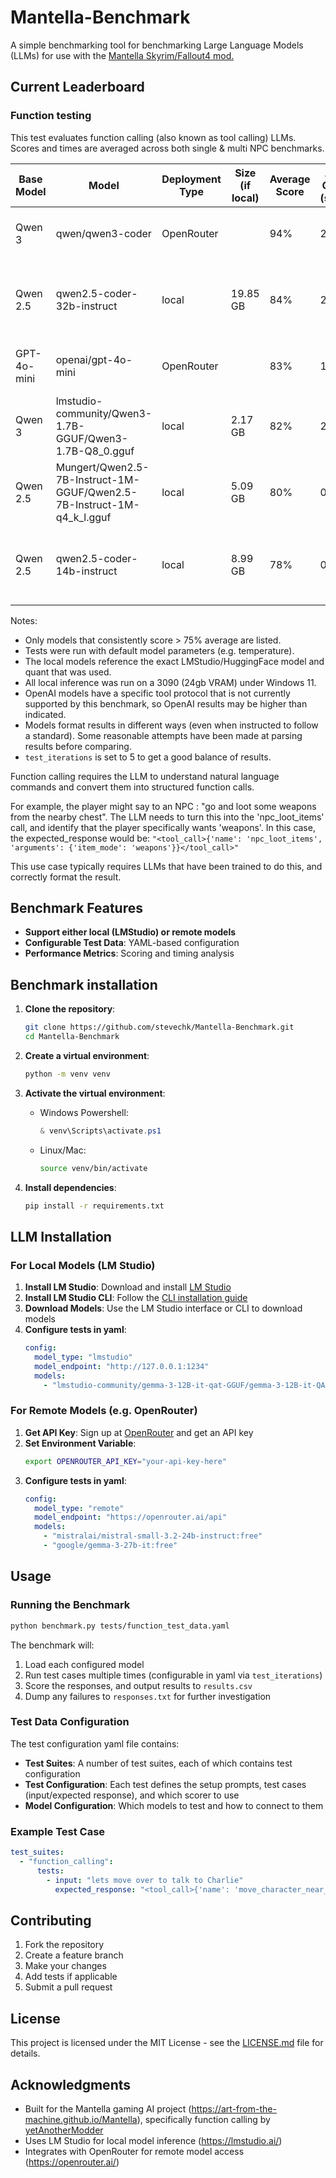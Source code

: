 # Mantella-Benchmark
A simple benchmarking tool for benchmarking Large Language Models (LLMs) for use with the [Mantella Skyrim/Fallout4 mod.](https://art-from-the-machine.github.io/Mantella/)


## Current Leaderboard

### Function testing
This test evaluates function calling (also known as tool calling) LLMs. Scores and times are averaged across both single & multi NPC benchmarks.

| Base Model  | Model                                                                  | Deployment Type | Size (if local) | Average Score | Average Call Time (seconds) | Cost         | Comments                                                                                    |
| ----------- | ---------------------------------------------------------------------- | --------------- | --------------- | ------------- | --------------------------- | ------------ | ------------------------------------------------------------------------------------------- |
| Qwen 3      | qwen/qwen3-coder                                                       | OpenRouter      |                 | 94%           | 2.5                         | $1.50+ pm    | Best performance, but relatively slow and fairly expensive                                  |
| Qwen 2.5    | qwen2.5-coder-32b-instruct                                             | local           | 19.85 GB        | 84%           | 2.47                        | Free (local) | Best performing local model, but slow and at 20 GB its too large for most normal gaming PCs |
| GPT-4o-mini | openai/gpt-4o-mini                                                     | OpenRouter      |                 | 83%           | 1.45                        | $0.75 pm     | Good all-rounder if you dont have enough VRAM to run a local model                          |
| Qwen 3      | lmstudio-community/Qwen3-1.7B-GGUF/Qwen3-1.7B-Q8_0.gguf                | local           | 2.17 GB         | 82%           | 2.475                       | Free (local) | Excellent performer, especially for the size. Can likely run on most PCs                    |
| Qwen 2.5    | Mungert/Qwen2.5-7B-Instruct-1M-GGUF/Qwen2.5-7B-Instruct-1M-q4_k_l.gguf | local           | 5.09 GB         | 80%           | 0.625                       | Free (local) | Fast local model. Good all-rounder                                                          |
| Qwen 2.5    | qwen2.5-coder-14b-instruct                                             | local           | 8.99 GB         | 78%           | 0.99                        | Free (local) | Mungert/Qwen2.5-7B-Instruct-1M-GGUF is faster, higher performing and uses less VRAM         |

Notes:
- Only models that consistently score > 75% average are listed.
- Tests were run with default model parameters (e.g. temperature).
- The local models reference the exact LMStudio/HuggingFace model and quant that was used.
- All local inference was run on a 3090 (24gb VRAM) under Windows 11. 
- OpenAI models have a specific tool protocol that is not currently supported by this benchmark, so OpenAI results may be higher than indicated.
- Models format results in different ways (even when instructed to follow a standard). Some reasonable attempts have been made at parsing results before comparing.
- `test_iterations` is set to 5 to get a good balance of results.

Function calling requires the LLM to understand natural language commands and convert them into structured function calls.

For example, the player might say to an NPC : "go and loot some weapons from the nearby chest". The LLM needs to turn this into the 'npc_loot_items' call, and identify that the player specifically wants 'weapons'. In this case, the expected_response would be: `"<tool_call>{'name': 'npc_loot_items', 'arguments': {'item_mode': 'weapons'}}</tool_call>"`

This use case typically requires LLMs that have been trained to do this, and correctly format the result.

## Benchmark Features
- **Support either local (LMStudio) or remote models**
- **Configurable Test Data**: YAML-based configuration
- **Performance Metrics**: Scoring and timing analysis

## Benchmark installation

1. **Clone the repository**:
   ```bash
   git clone https://github.com/stevechk/Mantella-Benchmark.git
   cd Mantella-Benchmark
   ```

2. **Create a virtual environment**:
   ```bash
   python -m venv venv
   ```

3. **Activate the virtual environment**:
   - Windows Powershell:
     ```powershell
     & venv\Scripts\activate.ps1
     ```
   - Linux/Mac:
     ```bash
     source venv/bin/activate
     ```

4. **Install dependencies**:
   ```bash
   pip install -r requirements.txt
   ```

## LLM Installation

### For Local Models (LM Studio)

1. **Install LM Studio**: Download and install [LM Studio](https://lmstudio.ai/)
2. **Install LM Studio CLI**: Follow the [CLI installation guide](https://docs.lmstudio.ai/cli/)
3. **Download Models**: Use the LM Studio interface or CLI to download models
4. **Configure tests in yaml**:
   ```yaml
   config:
     model_type: "lmstudio"
     model_endpoint: "http://127.0.0.1:1234"
     models:
       - "lmstudio-community/gemma-3-12B-it-qat-GGUF/gemma-3-12B-it-QAT-Q4_0.gguf"
   ```

### For Remote Models (e.g. OpenRouter)

1. **Get API Key**: Sign up at [OpenRouter](https://openrouter.ai/) and get an API key
2. **Set Environment Variable**:
   ```bash
   export OPENROUTER_API_KEY="your-api-key-here"
   ```
3. **Configure tests in yaml**:
   ```yaml
   config:
     model_type: "remote"
     model_endpoint: "https://openrouter.ai/api"
     models:
       - "mistralai/mistral-small-3.2-24b-instruct:free"
       - "google/gemma-3-27b-it:free"
   ```

## Usage

### Running the Benchmark

```bash
python benchmark.py tests/function_test_data.yaml
```

The benchmark will:
1. Load each configured model
2. Run test cases multiple times (configurable in yaml via `test_iterations`)
3. Score the responses, and output results to `results.csv`
4. Dump any failures to `responses.txt` for further investigation

### Test Data Configuration

The test configuration yaml file contains:

- **Test Suites**: A number of test suites, each of which contains test configuration
- **Test Configuration**: Each test defines the setup prompts, test cases (input/expected response), and which scorer to use
- **Model Configuration**: Which models to test and how to connect to them

### Example Test Case

```yaml
test_suites:
  - "function_calling":
      tests:
        - input: "lets move over to talk to Charlie"
          expected_response: "<tool_call>{'name': 'move_character_near_npc', 'arguments': {'npc_name': ['Charlie'], 'npc_distance': [3.402], 'target_npc_id': ['1231']}}</tool_call>"
```

## Contributing

1. Fork the repository
2. Create a feature branch
3. Make your changes
4. Add tests if applicable
5. Submit a pull request

## License

This project is licensed under the MIT License - see the [LICENSE.md](LICENSE.md) file for details.

## Acknowledgments

- Built for the Mantella gaming AI project (https://art-from-the-machine.github.io/Mantella), specifically function calling by [yetAnotherModder](https://github.com/yetAnotherModder)
- Uses LM Studio for local model inference (https://lmstudio.ai/)
- Integrates with OpenRouter for remote model access (https://openrouter.ai/)